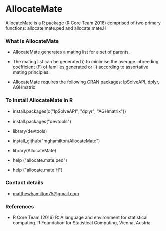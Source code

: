 # AllocateMate #

AllocateMate is a R package (R Core Team 2016) comprised of two primary functions: allocate.mate.ped and allocate.mate.H

### What is AllocateMate ###

* AllocateMate generates a mating list for a set of parents.
* The mating list can be generated i) to minimise the average inbreeding coefficient (F) of families generated or ii) according to assortative mating principles.

* AllocateMate requires the following CRAN packages: lpSolveAPI, dplyr, AGHmatrix

### To install AllocateMate in R ###

*   install.packages(c("lpSolveAPI", "dplyr", "AGHmatrix"))

*   install.packages("devtools")
*   library(devtools)
*   install_github("mghamilton/AllocateMate")
*   library(AllocateMate)
*   help ("allocate.mate.ped")
*   help ("allocate.mate.H")

### Contact details ###

* <matthewhamilton75@gmail.com>

### References ###

* R Core Team (2016) R: A language and environment for statistical computing. R Foundation for Statistical Computing, Vienna, Austria
